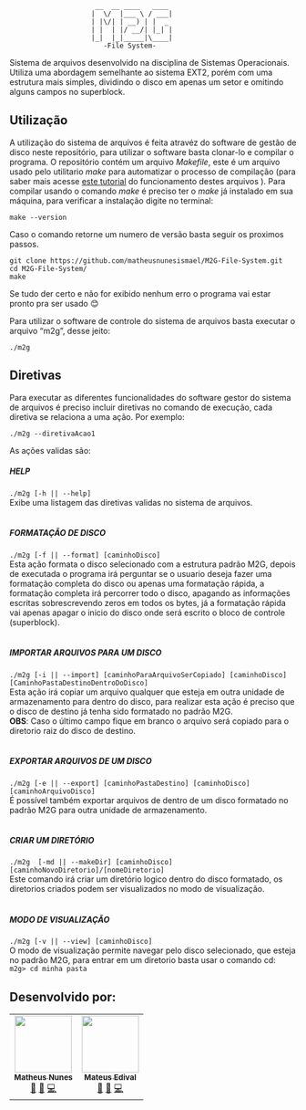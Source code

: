 						 __  __ ____   ____ 
						|  \/  |___ \ / ___|
						| |\/| | __) | |  _ 
						| |  | |/ __/| |_| |
						|_|  |_|_____|\____|
						   -File System-


Sistema de arquivos desenvolvido na disciplina de Sistemas Operacionais. Utiliza uma abordagem semelhante ao sistema EXT2, porém com uma estrutura mais simples, dividindo o disco em apenas um setor e omitindo alguns campos no superblock.

## Utilização
A utilização do sistema de arquivos é feita atravéz do software de gestão de disco neste repositório, para utilizar o software basta clonar-lo e compilar o programa. O repositório contém um arquivo *Makefile*, este é um arquivo usado pelo utilitario *make* para automatizar o processo de compilação (para saber mais acesse [este tutorial](https://www.embarcados.com.br/introducao-ao-makefile/) do funcionamento destes arquivos ). Para compilar usando o comando *make* é preciso ter o *make* já instalado em sua máquina, para verificar a instalação digite no terminal:

`make --version`

Caso o comando retorne um numero de versão basta seguir os proximos passos.
``` 
git clone https://github.com/matheusnunesismael/M2G-File-System.git
cd M2G-File-System/
make
```
Se tudo der certo e não for exibido nenhum erro o programa vai estar pronto pra ser usado :blush:  
  
Para utilizar o software de controle do sistema de arquivos basta executar o arquivo “m2g”, desse jeito:

`./m2g`
  
## Diretivas
Para executar as diferentes funcionalidades do software gestor do sistema de arquivos é preciso incluir diretivas no comando de execução, cada diretiva se relaciona a uma ação. Por exemplo:  

`./m2g --diretivaAcao1 `

As ações validas são:

##### HELP
`./m2g [-h || --help]`  
Exibe uma listagem das diretivas validas no sistema de arquivos.
<br>
<br>
##### FORMATAÇÃO DE DISCO
`./m2g [-f || --format] [caminhoDisco]`  
Esta ação formata o disco selecionado com a estrutura padrão M2G, depois de executada o programa irá perguntar se o usuario deseja fazer uma formatação completa do disco ou apenas uma formatação rápida, a formatação completa irá percorrer todo o disco, apagando as informações escritas sobrescrevendo zeros em todos os bytes, já a formatação rápida vai apenas apagar o inicio do disco onde será escrito o bloco de controle (superblock).
<br>
<br>
##### IMPORTAR ARQUIVOS PARA UM DISCO
`./m2g [-i || --import] [caminhoParaArquivoSerCopiado] [caminhoDisco] [CaminhoPastaDestinoDentroDoDisco]`     
Esta ação irá copiar um arquivo qualquer que esteja em outra unidade de armazenamento para dentro do disco, para realizar esta ação é preciso que o disco de destino já tenha sido formatado no padrão M2G.  
**OBS**: Caso o último campo fique em branco o arquivo será copiado para o diretorio raiz do disco de destino.
<br>
<br>
##### EXPORTAR ARQUIVOS DE UM DISCO
`./m2g [-e || --export] [caminhoPastaDestino] [caminhoDisco] [caminhoArquivoDisco]`  
É possível também exportar arquivos de dentro de um disco formatado no padrão M2G para outra unidade de armazenamento.
<br>
<br>
##### CRIAR UM DIRETÓRIO
`./m2g  [-md || --makeDir] [caminhoDisco] [caminhoNovoDiretorio]/[nomeDiretorio]`  
Este comando irá criar um diretório logico dentro do disco formatado, os diretorios criados podem ser visualizados no modo de visualização.
<br>
<br>
##### MODO DE VISUALIZAÇÃO 
`./m2g [-v || --view] [caminhoDisco]`  
O modo de visualização permite navegar pelo disco selecionado, que esteja no padrão M2G, para entrar em um diretorio basta usar o comando cd:   
`m2g> cd minha pasta`

## Desenvolvido por:
<table>
    <tr>
      <td align="center">
        <a href="https://github.com/matheusnunesismael">
          <img src="https://avatars.githubusercontent.com/u/32654785?v=4?s=100" width="100px;" alt="" />
          <br />
          <sub>
            <b>Matheus Nunes</b>
          </sub>
        </a>
        <br />
        <a href="https://github.com/matheusnunesismael/M2G-File-System/commits?author=matheusnunesismael"
          title="Ideas & Planning">🤔</a>
        <a href="https://github.com/matheusnunesismael/M2G-File-System/commits?author=matheusnunesismael"
          title="Documentation">📖</a>
        <a href="https://github.com/matheusnunesismael/M2G-File-System/commits?author=matheusnunesismael"
          title="Code">💻</a>
      </td>
      <td align="center">
        <a href="https://github.com/mateusedival">
          <img src="https://avatars.githubusercontent.com/u/28989384?v=4?s=100" width="100px;" alt="" />
          <br />
          <sub>
            <b>Mateus Edival</b>
          </sub>
        </a>
        <br />
        <a href="https://github.com/matheusnunesismael/M2G-File-System/commits?author=mateusedival"
          title="Ideas & Planning">🤔</a>
        <a href="https://github.com/matheusnunesismael/M2G-File-System/commits?author=mateusedival"
          title="Documentation">📖</a>
        <a href="https://github.com/matheusnunesismael/M2G-File-System/commits?author=mateusedival" title="Code">💻</a>
      </td>
    </tr>
  </table>
